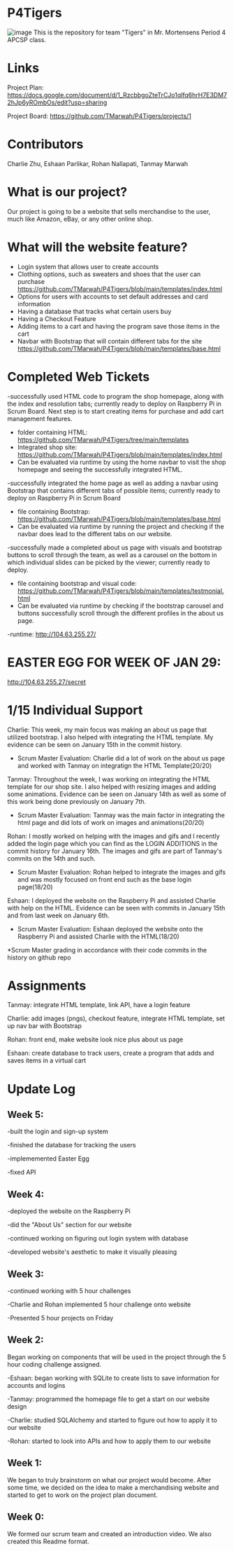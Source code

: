 # P4Tigers
![image](https://user-images.githubusercontent.com/72889453/106975470-775fcb80-670b-11eb-8609-69df5140ab7f.png)
This is the repository for team "Tigers" in Mr. Mortensens Period 4 APCSP class.

# Links
Project Plan: https://docs.google.com/document/d/1_RzcbbgoZteTrCJo1qlfq6hrH7E3DM72hJp6yROmbOs/edit?usp=sharing

Project Board: https://github.com/TMarwah/P4Tigers/projects/1

# Contributors
Charlie Zhu, Eshaan Parlikar, Rohan Nallapati, Tanmay Marwah

# What is our project?
Our project is going to be a website that sells merchandise to the user, much like Amazon, eBay, or any other online
shop.

# What will the website feature?
- Login system that allows user to create accounts
- Clothing options, such as sweaters and shoes that the user can purchase https://github.com/TMarwah/P4Tigers/blob/main/templates/index.html
- Options for users with accounts to set default addresses and card information
- Having a database that tracks what certain users buy
- Having a Checkout Feature
- Adding items to a cart and having the program save those items in the cart
- Navbar with Bootstrap that will contain different tabs for the site https://github.com/TMarwah/P4Tigers/blob/main/templates/base.html

# Completed Web Tickets
-successfully used HTML code to program the shop homepage, along with the index and resolution tabs; currently 
ready to deploy on Raspberry Pi in Scrum Board. Next step is to start creating items for purchase and add cart management features.
- folder containing HTML: https://github.com/TMarwah/P4Tigers/tree/main/templates
- Integrated shop site: https://github.com/TMarwah/P4Tigers/blob/main/templates/index.html
- Can be evaluated via runtime by using the home navbar to visit the shop homepage and seeing the successfully integrated HTML.

-successfully integrated the home page as well as adding a navbar using Bootstrap that contains different tabs of possible items; currently ready to deploy
on Raspberry Pi in Scrum Board
- file containing Bootstrap: https://github.com/TMarwah/P4Tigers/blob/main/templates/base.html
- Can be evaluated via runtime by running the project and checking if the navbar does lead to the different tabs on our website.

-successfully made a completed about us page with visuals and bootstrap buttons to scroll through the team, as well as a carousel on the bottom in which individual slides can be picked by the viewer; currently ready to deploy.
- file containing bootstrap and visual code: https://github.com/TMarwah/P4Tigers/blob/main/templates/testmonial.html
- Can be evaluated via runtime by checking if the bootstrap carousel and buttons successfully scroll through the different profiles in the about us page.

-runtime: http://104.63.255.27/

# EASTER EGG FOR WEEK OF JAN 29: 
http://104.63.255.27/secret

# 1/15 Individual Support
Charlie: This week, my main focus was making an about us page that utilized bootstrap. I also helped with integrating the HTML template. My evidence can be seen on January 15th in the commit history.
- Scrum Master Evaluation: Charlie did a lot of work on the about us page and worked with Tanmay on integratign the HTML Template(20/20)

Tanmay: Throughout the week, I was working on integrating the HTML template for our shop site. I also helped with resizing images and adding some animations. Evidence can be seen on January 14th as well as some of this work being done previously on January 7th.
- Scrum Master Evaluation: Tanmay was the main factor in integrating the html page and did lots of work on images and animations(20/20)

Rohan: I mostly worked on helping with the images and gifs and I recently added the login page which you can find as the LOGIN ADDITIONS in the commit history for January 16th. The images and gifs are part of Tanmay's commits on the 14th and such. 
- Scrum Master Evaluation: Rohan helped to integrate the images and gifs and was mostly focused on front end such as the base login page(18/20)

Eshaan: I deployed the website on the Raspberry Pi and assisted Charlie with help on the HTML. Evidence can be seen with commits in January 15th and from last week on January 6th.
- Scrum Master Evaluation: Eshaan deployed the website onto the Raspberry Pi and assisted Charlie with the HTML(18/20)

*Scrum Master grading in accordance with their code commits in the history on github repo
# Assignments
Tanmay: integrate HTML template, link API, have a login feature

Charlie: add images (pngs), checkout feature, integrate HTML template, set up nav bar with Bootstrap

Rohan: front end, make website look nice plus about us page

Eshaan: create database to track users, create a program that adds and saves items in a virtual cart

# Update Log
## Week 5:
-built the login and sign-up system

-finished the database for tracking the users

-implememented Easter Egg

-fixed API

## Week 4:
-deployed the website on the Raspberry Pi

-did the "About Us" section for our website

-continued working on figuring out login system with database

-developed website's aesthetic to make it visually pleasing

## Week 3:
-continued working with 5 hour challenges

-Charlie and Rohan implemented 5 hour challenge onto website

-Presented 5 hour projects on Friday

## Week 2:
Began working on components that will be used in the project through the 5 hour coding challenge assigned.

-Eshaan: began working with SQLite to create lists to save information for accounts and logins

-Tanmay: programmed the homepage file to get a start on our website design

-Charlie: studied SQLAlchemy and started to figure out how to apply it to our website

-Rohan: started to look into APIs and how to apply them to our website
## Week 1:
We began to truly brainstorm on what our project would become. After some time, we decided on the idea to make a merchandising website and started to get to work on the project plan document.
## Week 0:
We formed our scrum team and created an introduction video. We also created this Readme format.
